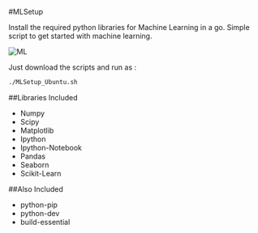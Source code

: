 #MLSetup

Install the required python libraries for Machine Learning in a go.
Simple script to get started with machine learning.

![ML](http://respondr.io/wp-content/uploads/2016/03/machine_learning-1024x724.jpg)

Just download the scripts and run as :

```bash
./MLSetup_Ubuntu.sh
```

##Libraries Included
  * Numpy
  * Scipy
  * Matplotlib
  * Ipython
  * Ipython-Notebook
  * Pandas
  * Seaborn
  * Scikit-Learn

##Also Included
  * python-pip
  * python-dev
  * build-essential
